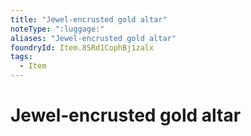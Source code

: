 ```yaml
---
title: "Jewel‑encrusted gold altar"
noteType: ":luggage:"
aliases: "Jewel‑encrusted gold altar"
foundryId: Item.8SRd1CophBj1zalx
tags:
  - Item
---
```


# Jewel‑encrusted gold altar
